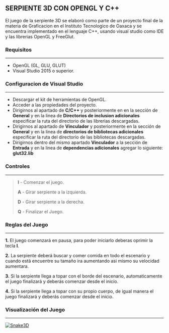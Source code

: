 ## SERPIENTE 3D CON OPENGL Y C++

El juego de la serpiente 3D se elaboró como parte de un proyecto final de la materia de Graficacion en el Instituto Tecnologico de Oaxaca y se encuentra implementado en el lenguaje C++, usando visual studio como IDE y las librerias OpenGL y FreeGlut.

### Requisitos
------------
- OpenGL (GL, GLU, GLUT)
- Visual Studio 2015 o superior.

### Configuracion de Visual Studio
------------
- Descargar el kit de herramientas de OpenGL.
- Acceder a las propiedades del proyecto.
- Dirigirnos al apartado de **C/C++** y posteriormente en en la sección de **General** y en la linea de **Directorios de inclusion adicionales** especificar la ruta del directorio de las librerias descargadas.
- Dirigirnos al apartado de **Vinculador** y posteriormente en la sección de **General** y en la linea de **directorios de bibliotecas adicionales** especificar la ruta del directorio de las bibliotecas descargadas.
- Dirigirnos dentro del mismo apartado **Vinculador** a la sección de **Entrada** y en la linea de **dependencias adicionales** agregar lo siguiente: **glut32.lib**

### Controles 
------------
> **I** - Comenzar el juego.
> 
> **A** - Girar serpiente a la izquierda.
> 
> **D** - Girar serpiente a la derecha.
> 
> **Q** - Finalizar el Juego.

### Reglas del Juego
------------
**1.** El juego comenzará en pausa, para poder iniciarlo deberas oprimir la tecla **I**.

**2.** La serpiente deberá buscar y comer comida en todo el escenario  y cuando  está encuentre su tamaño ira aumentando asi mismo su velocidad aumentara.

**3.** Si la serpiente llega a topar con el borde del escenario, automaticamente el juego finalizará y deberás comenzar desde el inicio.

**4.** Si la serpiente llega a topar con su propio cuerpo, de igual manera el juego finalizará y deberás comenzar desde el inicio.

### Visualización del Juego
------------
[![Snake3D](https://i.ibb.co/3fd86gM/dede.png "Snake3D")](https://i.ibb.co/3fd86gM/dede.png "Snake3D")
